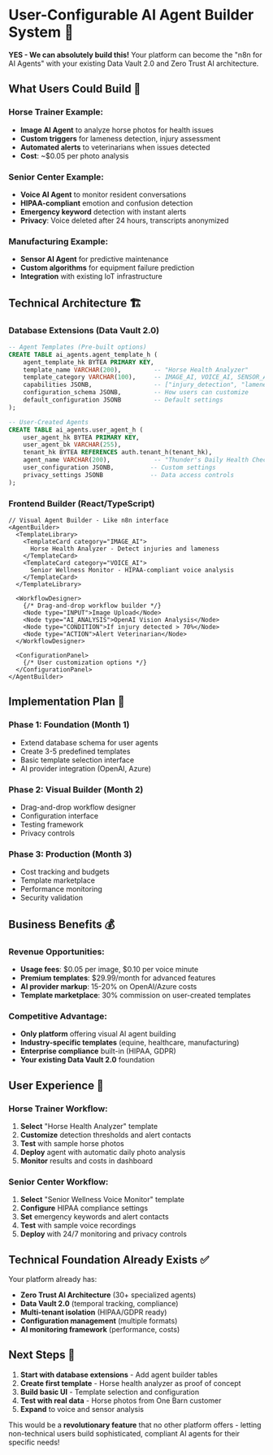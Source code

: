 # **User-Configurable AI Agent Builder System** 🤖

**YES - We can absolutely build this!** Your platform can become the "n8n for AI Agents" with your existing Data Vault 2.0 and Zero Trust AI architecture.

## **What Users Could Build** 🎯

### **Horse Trainer Example:**
- **Image AI Agent** to analyze horse photos for health issues
- **Custom triggers** for lameness detection, injury assessment  
- **Automated alerts** to veterinarians when issues detected
- **Cost**: ~$0.05 per photo analysis

### **Senior Center Example:**
- **Voice AI Agent** to monitor resident conversations
- **HIPAA-compliant** emotion and confusion detection
- **Emergency keyword** detection with instant alerts
- **Privacy**: Voice deleted after 24 hours, transcripts anonymized

### **Manufacturing Example:**
- **Sensor AI Agent** for predictive maintenance
- **Custom algorithms** for equipment failure prediction
- **Integration** with existing IoT infrastructure

## **Technical Architecture** 🏗️

### **Database Extensions (Data Vault 2.0)**
```sql
-- Agent Templates (Pre-built options)
CREATE TABLE ai_agents.agent_template_h (
    agent_template_hk BYTEA PRIMARY KEY,
    template_name VARCHAR(200),         -- "Horse Health Analyzer"
    template_category VARCHAR(100),     -- IMAGE_AI, VOICE_AI, SENSOR_AI
    capabilities JSONB,                 -- ["injury_detection", "lameness_analysis"]
    configuration_schema JSONB,         -- How users can customize
    default_configuration JSONB         -- Default settings
);

-- User-Created Agents
CREATE TABLE ai_agents.user_agent_h (
    user_agent_hk BYTEA PRIMARY KEY,
    user_agent_bk VARCHAR(255),
    tenant_hk BYTEA REFERENCES auth.tenant_h(tenant_hk),
    agent_name VARCHAR(200),            -- "Thunder's Daily Health Check"
    user_configuration JSONB,          -- Custom settings
    privacy_settings JSONB             -- Data access controls
);
```

### **Frontend Builder (React/TypeScript)**
```tsx
// Visual Agent Builder - Like n8n interface
<AgentBuilder>
  <TemplateLibrary>
    <TemplateCard category="IMAGE_AI">
      Horse Health Analyzer - Detect injuries and lameness
    </TemplateCard>
    <TemplateCard category="VOICE_AI">
      Senior Wellness Monitor - HIPAA-compliant voice analysis
    </TemplateCard>
  </TemplateLibrary>
  
  <WorkflowDesigner>
    {/* Drag-and-drop workflow builder */}
    <Node type="INPUT">Image Upload</Node>
    <Node type="AI_ANALYSIS">OpenAI Vision Analysis</Node>
    <Node type="CONDITION">If injury detected > 70%</Node>
    <Node type="ACTION">Alert Veterinarian</Node>
  </WorkflowDesigner>
  
  <ConfigurationPanel>
    {/* User customization options */}
  </ConfigurationPanel>
</AgentBuilder>
```

## **Implementation Plan** 📅

### **Phase 1: Foundation (Month 1)**
- Extend database schema for user agents
- Create 3-5 predefined templates
- Basic template selection interface
- AI provider integration (OpenAI, Azure)

### **Phase 2: Visual Builder (Month 2)**
- Drag-and-drop workflow designer
- Configuration interface
- Testing framework
- Privacy controls

### **Phase 3: Production (Month 3)**
- Cost tracking and budgets
- Template marketplace
- Performance monitoring
- Security validation

## **Business Benefits** 💰

### **Revenue Opportunities:**
- **Usage fees**: $0.05 per image, $0.10 per voice minute
- **Premium templates**: $29.99/month for advanced features
- **AI provider markup**: 15-20% on OpenAI/Azure costs
- **Template marketplace**: 30% commission on user-created templates

### **Competitive Advantage:**
- **Only platform** offering visual AI agent building
- **Industry-specific templates** (equine, healthcare, manufacturing)
- **Enterprise compliance** built-in (HIPAA, GDPR)
- **Your existing Data Vault 2.0** foundation

## **User Experience** 👥

### **Horse Trainer Workflow:**
1. **Select** "Horse Health Analyzer" template
2. **Customize** detection thresholds and alert contacts
3. **Test** with sample horse photos
4. **Deploy** agent with automatic daily photo analysis
5. **Monitor** results and costs in dashboard

### **Senior Center Workflow:**
1. **Select** "Senior Wellness Voice Monitor" template  
2. **Configure** HIPAA compliance settings
3. **Set** emergency keywords and alert contacts
4. **Test** with sample voice recordings
5. **Deploy** with 24/7 monitoring and privacy controls

## **Technical Foundation Already Exists** ✅

Your platform already has:
- **Zero Trust AI Architecture** (30+ specialized agents)
- **Data Vault 2.0** (temporal tracking, compliance)
- **Multi-tenant isolation** (HIPAA/GDPR ready)
- **Configuration management** (multiple formats)
- **AI monitoring framework** (performance, costs)

## **Next Steps** 🚀

1. **Start with database extensions** - Add agent builder tables
2. **Create first template** - Horse health analyzer as proof of concept
3. **Build basic UI** - Template selection and configuration
4. **Test with real data** - Horse photos from One Barn customer
5. **Expand** to voice and sensor analysis

This would be a **revolutionary feature** that no other platform offers - letting non-technical users build sophisticated, compliant AI agents for their specific needs! 